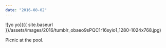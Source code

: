 ```yaml
---
date: "2016-08-02"
---
```


![yo yo]({{ site.baseurl }}/assets/images/2016/tumblr_obaeo9sPQC1r16syio1_1280-1024x768.jpg)

Picnic at the pool.
